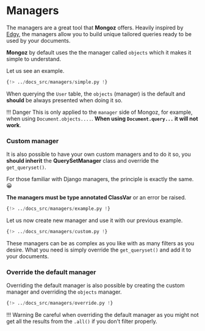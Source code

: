 # Managers

The managers are a great tool that **Mongoz** offers. Heavily inspired by [Edgy](https://edgy.tarsild.io), the managers
allow you to build unique tailored queries ready to be used by your documents.

**Mongoz** by default uses the the manager called `objects` which it makes it simple to understand.

Let us see an example.

```python
{!> ../docs_src/managers/simple.py !}
```

When querying the `User` table, the `objects` (manager) is the default and **should** be always
presented when doing it so.

!!! Danger
    This is only applied to the `manager` side of Mongoz, for example, when using
    `Document.objects....`. **When using `Document.query...` it will not work**.

### Custom manager

It is also possible to have your own custom managers and to do it so, you **should inherit**
the **QuerySetManager** class and override the `get_queryset()`.

For those familiar with Django managers, the principle is exactly the same. 😀

**The managers must be type annotated ClassVar** or an error be raised.

```python
{!> ../docs_src/managers/example.py !}
```

Let us now create new manager and use it with our previous example.

```python
{!> ../docs_src/managers/custom.py !}
```

These managers can be as complex as you like with as many filters as you desire. What you need is
simply override the `get_queryset()` and add it to your documents.

### Override the default manager

Overriding the default manager is also possible by creating the custom manager and overriding
the `objects` manager.

```python
{!> ../docs_src/managers/override.py !}
```

!!! Warning
    Be careful when overriding the default manager as you might not get all the results from the
    `.all()` if you don't filter properly.

